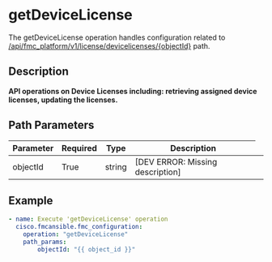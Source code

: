 # getDeviceLicense

The getDeviceLicense operation handles configuration related to [/api/fmc_platform/v1/license/devicelicenses/{objectId}](/paths//api/fmc_platform/v1/license/devicelicenses/{object_id}.md) path.&nbsp;
## Description
**API operations on Device Licenses including: retrieving assigned device licenses, updating the licenses.**

## Path Parameters
| Parameter | Required | Type | Description |
| --------- | -------- | ---- | ----------- |
| objectId | True | string <td colspan=3> [DEV ERROR: Missing description] |

## Example
```yaml
- name: Execute 'getDeviceLicense' operation
  cisco.fmcansible.fmc_configuration:
    operation: "getDeviceLicense"
    path_params:
        objectId: "{{ object_id }}"

```